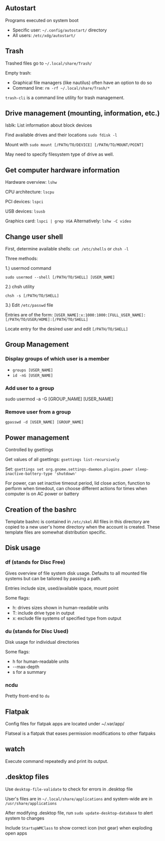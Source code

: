 ## Autostart

Programs executed on system boot
* Specific user: `~/.config/autostart/` directory
* All users:  `/etc/xdg/autostart/`


## Trash

Trashed files go to `~/.local/share/Trash/`

Empty trash:
* Graphical file managers (like nautilus) often have an option to do so
* Command line:  `rm -rf ~/.local/share/Trash/*`


`trash-cli` is a command line utility for trash management.





## Drive management (mounting, information, etc.)

lsblk:  List information about block devices

Find available drives and their locations
`sudo fdisk -l`

Mount with
`sudo mount [/PATH/TO/DEVICE] [/PATH/TO/MOUNT/POINT]`

May need to specify filesystem type of drive as well.




## Get computer hardware information

Hardware overview:	`lshw`

CPU architecture:  `lscpu`

PCI devices:	`lspci`

USB devices:  `lsusb`

Graphics card:	`lspci | grep VGA`
Alternatively:	`lshw -C video`



## Change user shell

First, determine available shells:
`cat /etc/shells` or `chsh -l`


Three methods:

1.)  usermod command

`sudo usermod --shell [/PATH/TO/SHELL] [USER_NAME]`

2.)  chsh utility

`chsh -s [/PATH/TO/SHELL]`


3.)  Edit `/etc/passwd` file

Entries are of the form:
`[USER_NAME]:x:1000:1000:[FULL_USER_NAME]:[/PATH/TO/USER/HOME]:[/PATH/TO/SHELL]`

Locate entry for the desired user and edit `[/PATH/TO/SHELL]`



## Group Management

### Display groups of which user is a member
* `groups [USER_NAME]`
* `id -nG [USER_NAME]`

### Add user to a group
sudo usermod -a -G [GROUP_NAME] [USER_NAME]

### Remove user from a group
`gpasswd -d [USER_NAME] [GROUP_NAME]`





## Power management

Controlled by gsettings

Get values of all gsettings:  `gsettings list-recursively`


Set:  `gsettings set org.gnome.settings-daemon.plugins.power sleep-inactive-battery-type 'shutdown'`

For power, can set inactive timeout period, lid close action, function to perform when timedout, can choose different actions for times when computer is on AC power or battery




## Creation of the bashrc

Template bashrc is contained in `/etc/skel`
All files in this directory are copied to a new user's home directory when the account is created.
These template files are somewhat distribution specific.





## Disk usage

### df (stands for Disc Free) 
Gives overview of file system disk usage.  Defaults to all mounted file systems but can be tailored by passing a path.

Entries include size, used/available space, mount point

Some flags:
* h: drives sizes shown in human-readable units
* T: include drive type in output
* x: exclude file systems of specified type from output



### du (stands for Disc Used)
Disk usage for individual directories

Some flags:
* h for human-readable units
* --max-depth 
* s for a summary


### ncdu
Pretty front-end to `du`


## Flatpak
Config files for flatpak apps are located under ~/.var/app/

Flatseal is a flatpak that eases permission modifications to other flatpaks


## watch
Execute command repeatedly and print its output.


## .desktop files

Use `desktop-file-validate` to check for errors in .desktop file 

User's files are in `~/.local/share/applications` and system-wide are in `/usr/share/applications`

After modifying .desktop file, run `sudo update-desktop-database` to alert system to changes

Include `StartupWMClass` to show correct icon (not gear) when exploding open apps
